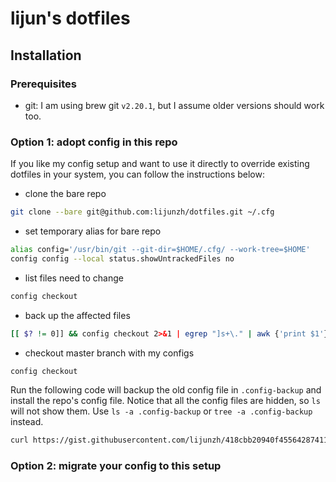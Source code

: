 # lijun's dotfiles

## Installation

### Prerequisites

- git: I am using brew git `v2.20.1`, but I assume older versions should work too.

### Option 1: adopt config in this repo
If you like my config setup and want to use it directly to override existing dotfiles in your system, you can follow the instructions below:

- clone the bare repo

```bash
git clone --bare git@github.com:lijunzh/dotfiles.git ~/.cfg
```

- set temporary alias for bare repo

```bash
alias config='/usr/bin/git --git-dir=$HOME/.cfg/ --work-tree=$HOME'
config config --local status.showUntrackedFiles no
```

- list files need to change

```bash
config checkout
```

- back up the affected files

```bash
[[ $? != 0]] && config checkout 2>&1 | egrep "]s+\." | awk {'print $1'} | xargs -I{} mv {} .config-backup/{}
```

- checkout master branch with my configs

```bash
config checkout
```

Run the following code will backup the old config file in `.config-backup` and install the repo's config file. Notice that all the config files are hidden, so `ls` will not show them. Use `ls -a .config-backup` or `tree -a .config-backup` instead.

```bash
curl https://gist.githubusercontent.com/lijunzh/418cbb20940f45564287411fd4d67afd/raw/589469fe392e205eec0225ba3765de23585a5dbd/install_dotfiles | /bin/bash
```

### Option 2: migrate your config to this setup


